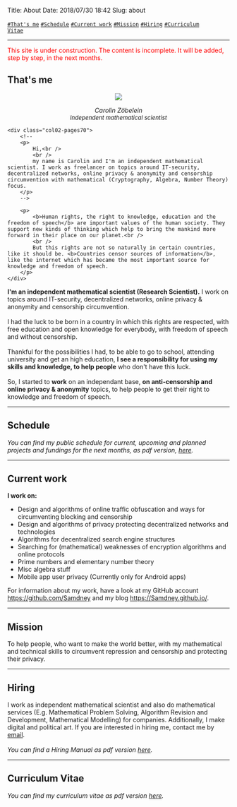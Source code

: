 Title:          About
Date:           2018/07/30 18:42
Slug:           about

<!-- <code><a href="/about.html#WeAreOne">\#We are one</a></code> -->
<code><a href="/about.html#Thatsme">\#That's me</a></code>
<code><a href="/about.html#Schedule">\#Schedule</a></code>
<code><a href="/about.html#CurrentWork">\#Current work</a></code>
<code><a href="/about.html#Mission">\#Mission</a></code>
<code><a href="/about.html#Hiring">\#Hiring</a></code>
<code><a href="/about.html#CurriculumVitae">\#Curriculum Vitae</a></code>

<hr />

<!-- TODO: We are one -->
<!--
<h2 id="WeAreOne">We are one</h2>

<hr />
-->

<p>
<font style="color: red;">This site is under construction. The content is incomplete. It will be added, step by step, in the next months.</font>
</p>

<h2 id="Thatsme">That's me</h2>
<div class="two-columns-pages">
	<div class="col01-pages30" style="margin-top: 0; text-align:center;">	
		<img class="index-image" src='/images/zoebelein_avatar.png'>
		<p>
			<i>Carolin Zöbelein</i><br />
			<font style="font-size: 13px"><i>Independent mathematical scientist</i></font>
		</p>
	</div>

	<div class="col02-pages70">
		<!--
		<p>
			Hi,<br />
			<br />
			my name is Carolin and I'm an independent mathematical scientist. I work as freelancer on topics around IT-security, decentralized networks, online privacy & anonymity and censorship circumvention with mathematical (Cryptography, Algebra, Number Theory) focus.			
		</p>
		-->

		<p>
			<b>Human rights, the right to knowledge, education and the freedom of speech</b> are important values of the human society. They support new kinds of thinking which help to bring the mankind more forward in their place on our planet.<br />
			<br />
			But this rights are not so naturally in certain countries, like it should be. <b>Countries censor sources of information</b>, like the internet which has became the most important source for knowledge and freedom of speech.
		</p>
	</div>	
</div>

<!--
<p>
	I publish all my work under free licenses (as long it is not limited by third parties). I believe in open knowledge and that the results of research and its access has to be possible and free, without any fees, for everybody.<br />
	<br />
	I would be happy to get your support, to protect our right for private communication, open knowledge and online security.
</p>
-->

<p>
	<b>I'm an independent mathematical scientist (Research Scientist).</b> I work on topics around IT-security, decentralized networks, online privacy & anonymity and censorship circumvention.<br />
	<br />
	I had the luck to be born in a country in which this rights are respected, with free education and open knowledge for everybody, with freedom of speech and without censorship.<br />
	<br />
	Thankful for the possibilities I had, to be able to go to school, attending university and get an high education, <b>I see a responsibility for using my skills and knowledge, to help people</b> who don't have this luck.<br />
	<br />
	So, I started to <b>work</b> on an independant base, <b>on anti-censorship and online privacy & anonymity</b> topics, to help people to get their right to knowledge and freedom of speech.
</p>


<hr />
<h2 id="Schedule">Schedule</h2>
<p>
	<i>You can find my public schedule for current, upcoming and planned projects and fundings for the next months, as pdf version, <a href="/files/schedule.pdf" title="Schedule" target="_blank">here</a>.</i>
</p>

<hr />
<h2 id="CurrentWork">Current work</h2>
<p>
<b>I work on:</b>
<ul>
    <li>Design and algorithms of online traffic obfuscation and ways for circumventing blocking and censorship</li>
    <li>Design and algorithms of privacy protecting decentralized networks and technologies</li>
    <li>Algorithms for decentralized search engine structures</li>
    <li>Searching for (mathematical) weaknesses of encryption algorithms and online protocols</li>
    <li>Prime numbers and elementary number theory</li>
    <li>Misc algebra stuff</li>
    <li>Mobile app user privacy (Currently only for Android apps)</li>
</ul>
</p>

<p>
For information about my work, have a look at my GitHub account <a href="https://github.com/Samdney" target="_blank">https://github.com/Samdney</a> and my blog <a href="https://Samdney.github.io/" target="_blank">https://Samdney.github.io/</a>.
</p>

<hr />
<h2 id="Mission">Mission</h2>
To help people, who want to make the world better, with my mathematical and technical skills to circumvent repression and censorship and protecting their privacy.

<hr />
<h2 id="Hiring">Hiring</h2>
I work as independent mathematical scientist and also do mathematical services (E.g. Mathematical Problem Solving, Algorithm Revision and Development, Mathematical Modelling) for companies. Additionally, I make digital and political art. If you are interested in hiring me, contact me by <a href="/contact.html#Information" title="Contact">email</a>.<br><br><i>You can find a Hiring Manual as pdf version <a href="/files/hiring-manual.pdf" title="Hiring Manual" target="_blank">here</a>.</i>

<hr />
<h2 id="CurriculumVitae">Curriculum Vitae</h2>
<i>You can find my curriculum vitae as pdf version <a href="/files/cv_longversion.pdf" title="Curriculum Vitae" target="_blank">here</a>.</i><br />
